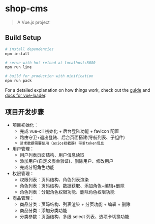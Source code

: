 # shop-cms

> A Vue.js project

## Build Setup

```bash
# install dependencies
npm install

# serve with hot reload at localhost:8080
npm run line

# build for production with minification
npm run pack
```

For a detailed explanation on how things work, check out the [guide](http://vuejs-templates.github.io/webpack/) and [docs for vue-loader](http://vuejs.github.io/vue-loader).

## 项目开发步骤

- 项目初始化：
  - 完成 vue-cli 初始化 + 后台登陆功能 + favicon 配置
  - 路由守卫+退出登陆、后台页面搭建(导航列表、子组件)
  - `请求数据需要使用（axios拦截器）带着token信息`
- 用户管理：
  - 用户列表页面结构、用户信息读取
  - 添加用户(自定义表单验证)、删除用户、修改用户
  - 完成分配角色功能
- 权限管理：
  - 权限列表：页码结构、角色列表渲染
  - 角色列表：页码结构、数据获取、添加角色+编辑+删除
  - 角色列表：分配角色权限功能、删除角色权限功能
- 商品管理：
  - 商品分类：页码结构、列表渲染 + 分页功能 + 编辑 + 删除
  - 商品分类：添加分类功能
  - 分类参数：页面结构、多级 select 列表、选项卡切换功能
